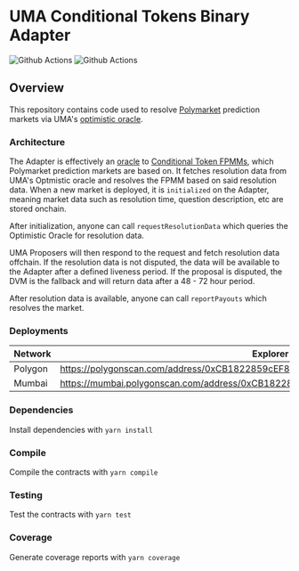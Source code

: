# UMA Conditional Tokens Binary Adapter

![Github Actions](https://github.com/Polymarket/uma-conditional-tokens-adapter/workflows/Tests/badge.svg)
![Github Actions](https://github.com/Polymarket/uma-conditional-tokens-adapter/workflows/Lint/badge.svg)

## Overview

This repository contains code used to resolve [Polymarket](https://polymarket.com/) prediction markets via UMA's [optimistic oracle](https://docs.umaproject.org/oracle/optimistic-oracle-interface).


### Architecture

The Adapter is effectively an [oracle](https://github.com/gnosis/conditional-tokens-contracts/blob/master/contracts/ConditionalTokens.sol#L65) to [Conditional Token FPMMs](https://docs.gnosis.io/conditionaltokens/), which Polymarket prediction markets are based on. It fetches resolution data from UMA's Optmistic oracle and resolves the FPMM based on said resolution data. When a new market is deployed, it is `initialized` on the Adapter, meaning market data such as resolution time, question description, etc are stored onchain.

After initialization, anyone can call `requestResolutionData` which queries the Optimistic Oracle for resolution data.

UMA Proposers will then respond to the request and fetch resolution data offchain. If the resolution data is not disputed, the data will be available to the Adapter after a defined liveness period. If the proposal is disputed, the DVM is the fallback and will return data after a 48 - 72 hour period.
     
After resolution data is available, anyone can call `reportPayouts` which resolves the market.

### Deployments

| Network          | Explorer                                                                          |
| ---------------- | --------------------------------------------------------------------------------- |
| Polygon          | https://polygonscan.com/address/0xCB1822859cEF82Cd2Eb4E6276C7916e692995130        |
| Mumbai           | https://mumbai.polygonscan.com/address/0xCB1822859cEF82Cd2Eb4E6276C7916e692995130 |


### Dependencies

Install dependencies with `yarn install`


### Compile

Compile the contracts with `yarn compile`


### Testing

Test the contracts with `yarn test`

### Coverage

Generate coverage reports with `yarn coverage`
